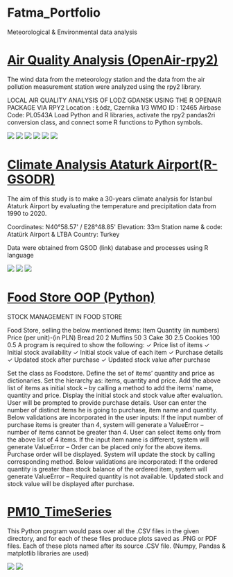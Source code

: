 # Fatma_Portfolio
Meteorological &amp; Environmental data analysis

# [Air Quality Analysis (OpenAir-rpy2)](https://github.com/eminfe/AirPollution-OpenAir-)
The wind data from the meteorology station and the data from the air pollution measurement station were analyzed using the rpy2 library.

LOCAL AIR QUALITY ANALYSIS OF LODZ GDANSK USING THE R OPENAIR PACKAGE VIA RPY2
Location : Łódz, Czernika 1/3
WMO ID : 12465
Airbase Code: PL0543A
Load Python and R libraries, activate the rpy2 pandas2ri conversion class, and connect some R functions to Python symbols.

![](/images/1.png)
![](/images/CalPlotO3.png)
![](/images/Hourly_PM10.png)
![](/images/Filter_polarFreq_PM10.png)
![](/images/TimeVariation_O3.png)
![](/images/timePlotPM25.png)


# [Climate Analysis Ataturk Airport(R-GSODR)](https://github.com/eminfe/ClimateAnalyse_AtaturkAirport)
The aim of this study is to make a 30-years climate analysis for 
Istanbul Ataturk Airport by evaluating the temperature and precipitation data from 1990 to 2020.

Coordinates: N40°58.57' / E28°48.85'
Elevation: 33m
Station name & code: Atatürk Airport & LTBA
Country: Turkey

Data were obtained from GSOD (link) database and processes using R language 

![](/images/Figure7.png)
![](/images/Figure8.png)
![](/main/images/Figure10.png)

# [Food Store OOP (Python)](https://github.com/eminfe/FoodStore_OOP-Python-)

STOCK MANAGEMENT IN FOOD STORE 

Food Store, selling the below mentioned items:
Item          Quantity (in numbers)      Price (per unit)-(in PLN)
Bread                20                        2
Muffins              50                        3
Cake                 30                       2.5
Cookies              100                      0.5
A program is required to show the following:
✓ Price list of items
✓ Initial stock availability
✓ Initial stock value of each item
✓ Purchase details
✓ Updated stock after purchase
✓ Updated stock value after purchase

Set the class as Foodstore.
Define the set of items’ quantity and price as dictionaries.
Set the hierarchy as: items, quantity and price.
Add the above list of items as initial stock – by calling a method to add the items’ name, quantity and price.
Display the initial stock and stock value after evaluation.
User will be prompted to provide purchase details.
User can enter the number of distinct items he is going to purchase, item name and quantity. Below validations are incorporated in the user inputs:
If the input number of purchase items is greater than 4, system will generate a ValueError – number of items cannot be greater than 4.
User can select items only from the above list of 4 items. If the input item name is different, system will generate ValueError – Order can be placed only for the above items.
Purchase order will be displayed.
System will update the stock by calling corresponding method. Below validations are incorporated:
If the ordered quantity is greater than stock balance of the ordered item, system will generate ValueError – Required quantity is not available.
Updated stock and stock value will be displayed after purchase.

# [PM10_TimeSeries](https://github.com/eminfe/PM10_TimeSeries)

This Python program would pass over all the .CSV files in the given directory, and for each of these files produce plots saved as .PNG or PDF files. Each of these plots named after its source .CSV file. (Numpy, Pandas & matplotlib libraries are used)

![](/images/time_series.png)
![](/images/DsDuszniMOB.csv.png)
